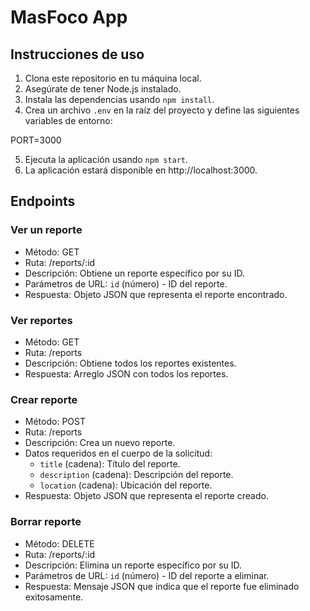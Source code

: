 # MasFoco App

## Instrucciones de uso

1. Clona este repositorio en tu máquina local.
2. Asegúrate de tener Node.js instalado.
3. Instala las dependencias usando `npm install`.
4. Crea un archivo `.env` en la raíz del proyecto y define las siguientes variables de entorno:

PORT=3000

5. Ejecuta la aplicación usando `npm start`.
6. La aplicación estará disponible en http://localhost:3000.

## Endpoints

### Ver un reporte
- Método: GET
- Ruta: /reports/:id
- Descripción: Obtiene un reporte específico por su ID.
- Parámetros de URL: `id` (número) - ID del reporte.
- Respuesta: Objeto JSON que representa el reporte encontrado.

### Ver reportes
- Método: GET
- Ruta: /reports
- Descripción: Obtiene todos los reportes existentes.
- Respuesta: Arreglo JSON con todos los reportes.

### Crear reporte
- Método: POST
- Ruta: /reports
- Descripción: Crea un nuevo reporte.
- Datos requeridos en el cuerpo de la solicitud:
  - `title` (cadena): Título del reporte.
  - `description` (cadena): Descripción del reporte.
  - `location` (cadena): Ubicación del reporte.
- Respuesta: Objeto JSON que representa el reporte creado.

### Borrar reporte
- Método: DELETE
- Ruta: /reports/:id
- Descripción: Elimina un reporte específico por su ID.
- Parámetros de URL: `id` (número) - ID del reporte a eliminar.
- Respuesta: Mensaje JSON que indica que el reporte fue eliminado exitosamente.

